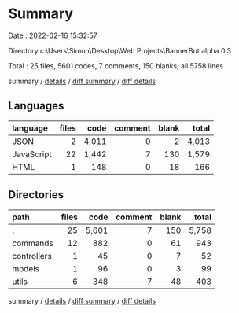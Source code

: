 # Summary

Date : 2022-02-16 15:32:57

Directory c:\Users\Simon\Desktop\Web Projects\BannerBot alpha 0.3

Total : 25 files,  5601 codes, 7 comments, 150 blanks, all 5758 lines

summary / [details](details.md) / [diff summary](diff.md) / [diff details](diff-details.md)

## Languages
| language | files | code | comment | blank | total |
| :--- | ---: | ---: | ---: | ---: | ---: |
| JSON | 2 | 4,011 | 0 | 2 | 4,013 |
| JavaScript | 22 | 1,442 | 7 | 130 | 1,579 |
| HTML | 1 | 148 | 0 | 18 | 166 |

## Directories
| path | files | code | comment | blank | total |
| :--- | ---: | ---: | ---: | ---: | ---: |
| . | 25 | 5,601 | 7 | 150 | 5,758 |
| commands | 12 | 882 | 0 | 61 | 943 |
| controllers | 1 | 45 | 0 | 7 | 52 |
| models | 1 | 96 | 0 | 3 | 99 |
| utils | 6 | 348 | 7 | 48 | 403 |

summary / [details](details.md) / [diff summary](diff.md) / [diff details](diff-details.md)